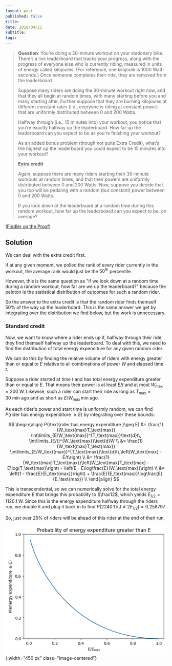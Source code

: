 ```yaml
---
layout: post
published: false
title: 
date: 2018/04/21
subtitle:
tags:
---
```


>**Question**:
>You’re doing a $30$-minute workout on your stationary bike. There’s a live leaderboard that tracks your progress, along with the progress of everyone else who is currently riding, measured in units of energy called kilojoules. (For reference, one kilojoule is $1000$ Watt-seconds.) Once someone completes their ride, they are removed from the leaderboard.
>
>Suppose many riders are doing the 30-minute workout right now, and that they all begin at random times, with many starting before you and many starting after. Further suppose that they are burning kilojoules at different constant rates (i.e., everyone is riding at constant power) that are uniformly distributed between 0 and 200 Watts.
>
>Halfway through (i.e., $15$ minutes into) your workout, you notice that you’re exactly halfway up the leaderboard. How far up the leaderboard can you expect to be as you’re finishing your workout?
>
>As an added bonus problem (though not quite Extra Credit), what’s the highest up the leaderboard you could expect to be $15$ minutes into your workout?
>
>**Extra credit**
>
>Again, suppose there are many riders starting their $30$-minute workouts at random times, and that their powers are uniformly distributed between $0$ and $200$ Watts. Now, suppose you decide that you too will be pedaling with a random (but constant) power between $0$ and $200$ Watts.
>
>If you look down at the leaderboard at a random time during this random workout, how far up the leaderboard can you expect to be, on average?


<!--more-->

([Fiddler on the Proof](URL))

## Solution

We can deal with the extra credit first. 

If at any given moment, we polled the rank of every rider currently in the workout, the average rank would just be the $50^\text{th}$ percentile.

However, this is the same question as "if we look down at a random time during a random workout, how far are we up the leaderboard?" because the peloton is the statistical distribution of outcomes for such a random rider. 

So the answer to the extra credit is that the random rider finds themself $50\%$ of the way up the leaderboard. This is the same answer we get by integrating over the distribution we find below, but the work is unnecessary.

### Standard credit

Now, we want to know where a rider ends up if, halfway through their ride, they find themself halfway up the leaderboard. To deal with this, we need to find the distribution of total energy expenditure for any given random rider.

We can do this by finding the relative volume of riders with energy greater than or equal to $E$ relative to all combinations of power $W$ and elapsed time $t$.

Suppose a rider started at time $t$ and has total energy expenditure greater than or equal to $E.$ That means their power is at least $E/t$ and at most $W_\text{max} = 200\ \text{W}.$ Likewise, such a rider can start their ride as long as $T_\text{max} = 30\ \text{min}$ ago and as short as $E/W_\text{max}\,\text{min}$ ago.

As each rider's power and start time is uniformly random, we can find $P(\text{rider has energy expenditure }\geq E)$ by integrating over these bounds:

$$ 
  \begin{align}
    P(\text{rider has energy expenditure }\geq E) &= \frac{1}{W_\text{max}T_\text{max}} \int\limits_{E/W_\text{max}}^{T_\text{max}}\text{d}t\, \int\limits_{E/t}^{W_\text{max}}\text{d}W \\
    &= \frac{1}{W_\text{max}T_\text{max}} \int\limits_{E/W_\text{max}}^{T_\text{max}}\text{d}t\,\left(W_\text{max} - E/t\right) \\
    &= \frac{1}{W_\text{max}T_\text{max}}\left(W_\text{max}T_\text{max} - E\log(T_\text{max}\right) - \left(E - E\log\frac{E}{W_\text{max}}\right) \\
    &= \left(1 - \frac{E}{E_\text{max}}\right) + \frac{E}{E_\text{max}}\log\frac{E}{E_\text{max}} \\
  \end{align}
$$

This is transcendental, so we can numerically solve for the total energy expenditure $E$ that brings this probability to $\frac12$, which yields $E_\text{1/2} = 1120.1\ \text{W}.$ Since this is the energy expenditure halfway through the riders run, we double it and plug it back in to find $P(2240.1\ \text{kJ} \leq 2 E_\text{1/2}) = 0.258797$

So, just over $25\%$ of riders will be ahead of this rider at the end of their run.

![](/img/2024-10-14-energy-expenditure-peloton.png){:width="450 px" class="image-centered"}

<br>

